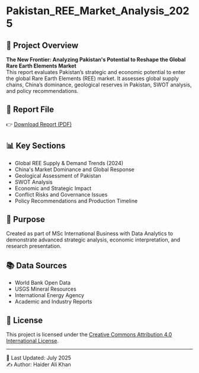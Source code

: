 
# Pakistan_REE_Market_Analysis_2025

## 📘 Project Overview
**The New Frontier: Analyzing Pakistan's Potential to Reshape the Global Rare Earth Elements Market**  
This report evaluates Pakistan’s strategic and economic potential to enter the global Rare Earth Elements (REE) market. It assesses global supply chains, China’s dominance, geological reserves in Pakistan, SWOT analysis, and policy recommendations.

## 📄 Report File
👉 [Download Report (PDF)](https://github.com/HaiderAlikhan417/Pakistan_REE_Market_Analysis_2025/blob/main/Pakistan_Rare_Earth_Elements_Market_Analysis_2025.pdf)

## 📊 Key Sections
- Global REE Supply & Demand Trends (2024)
- China's Market Dominance and Global Response
- Geological Assessment of Pakistan
- SWOT Analysis
- Economic and Strategic Impact
- Conflict Risks and Governance Issues
- Policy Recommendations and Production Timeline

## 🎯 Purpose
Created as part of MSc International Business with Data Analytics to demonstrate advanced strategic analysis, economic interpretation, and research presentation.

## 📚 Data Sources
- World Bank Open Data  
- USGS Mineral Resources  
- International Energy Agency  
- Academic and Industry Reports

## 🔖 License
This project is licensed under the [Creative Commons Attribution 4.0 International License](https://creativecommons.org/licenses/by/4.0/).

---

📅 Last Updated: July 2025  
✍️ Author: Haider Ali Khan
